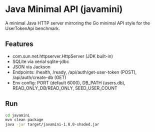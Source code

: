 # Java Minimal API (javamini)

A minimal Java HTTP server mirroring the Go minimal API style for the UserTokenApi benchmark.

## Features
- com.sun.net.httpserver.HttpServer (JDK built-in)
- SQLite via xerial sqlite-jdbc
- JSON via Jackson
- Endpoints: /health, /ready, /api/auth/get-user-token (POST), /api/auth/create-db (GET)
- Env config: PORT (default 6000), DB_PATH (users.db), READ_ONLY_DB/READ_ONLY, SEED_USER_COUNT

## Run
```bash
cd javamini
mvn clean package
java -jar target/javamini-1.0.0-shaded.jar
```

